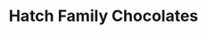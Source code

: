 ---
title: "Hatch Family Chocolates"
url: /salt-lake-city/hatch-family-chocolates/
shop: Schokolade
---
